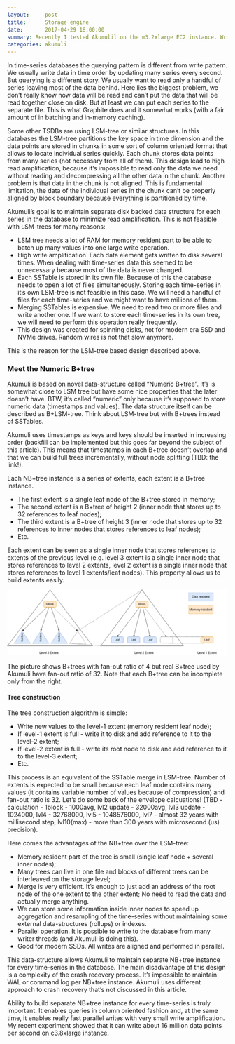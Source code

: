 ```yaml
---
layout:     post
title:      Storage engine
date:       2017-04-29 18:00:00
summary: Recently I tested Akumulil on the m3.2xlarge EC2 instance. Write throughput was ...
categories: akumuli
---
```


In time-series databases the querying pattern is different from write pattern. We usually write data in time order by updating many series every second. But querying is a different story. We usually want to read only a handful of series leaving most of the data behind. Here lies the biggest problem, we don’t really know how data will be read and can’t put the data that will be read together close on disk. But at least we can put each series to the separate file. This is what Graphite does and it somewhat works (with a fair amount of in batching and in-memory caching).

Some other TSDBs are using LSM-tree or similar structures. In this databases the LSM-tree partitions the key space in time dimension and the data points are stored in chunks in some sort of column oriented format that allows to locate individual series quickly. Each chunk stores data points from many series (not necessary from all of them). This design lead to high read amplification, because it’s impossible to read only the data we need without reading and decompressing all the other data in the chunk. Another problem is that data in the chunk is not aligned. This is fundamental limitation, the data of the individual series in the chunk can’t be properly aligned by block boundary because everything is partitioned by time.

Akumuli’s goal is to maintain separate disk backed data structure for each series in the database to minimize read amplification. This is not feasible with LSM-trees for many reasons:

- LSM tree needs a lot of RAM for memory resident part to be able to batch up many values into one large write operation.
- High write amplification. Each data element gets written to disk several times. When dealing with time-series data this seemed to be unnecessary because most of the data is never changed.
- Each SSTable is stored in its own file. Because of this the database needs to open a lot of files simultaneously. Storing each time-series in it’s own LSM-tree is not feasible in this case. We will need a handful of files for each time-series and we might want to have millions of them.
- Merging SSTables is expensive. We need to read two or more files and write another one. If we want to store each time-series in its own tree, we will need to perform this operation really frequently.
- This design was created for spinning disks, not for modern era SSD and NVMe drives. Random wires is not that slow anymore. 

This is the reason for the LSM-tree based design described above.

### Meet the Numeric B+tree

Akumuli is based on novel data-structure called “Numeric B+tree”. It’s is somewhat close to LSM tree but have some nice properties that the later doesn’t have. BTW, it’s called “numeric” only because it’s supposed to store numeric data (timestamps and values). The data structure itself can be described as B+LSM-tree. Think about LSM-tree but with B+trees instead of SSTables.

Akumuli uses timestamps as keys and keys should be inserted in increasing order (backfill can be implemented but this goes far beyond the subject of this article). This means that timestamps in each B+tree doesn’t overlap and that we can build full trees incrementally, without node splitting (TBD: the link!).

Each NB+tree instance is a series of extents, each extent is a B+tree instance.

- The first extent is a single leaf node of the B+tree stored in memory;
- The second extent is a B+tree of height 2 (inner node that stores up to 32 references to leaf nodes);
- The third extent is a B+tree of height 3 (inner node that stores up to 32 references to inner nodes that stores references to leaf nodes);
- Etc.

Each extent can be seen as a single inner node that stores references to extents of the previous level (e.g. level 3 extent is a single inner node that stores references to level 2 extents, level 2 extent is a single inner node that stores references to level 1 extents/leaf nodes). This property allows us to build extents easily.

![Fig 1](/images/NBTreeExtents_no_shadow.png)

The picture shows B+trees with fan-out ratio of 4 but real B+tree used by Akumuli have fan-out ratio of 32. Note that each B+tree can be incomplete only from the right.

#### Tree construction

The tree construction algorithm is simple:

- Write new values to the level-1 extent (memory resident leaf node);
- If level-1 extent is full - write it to disk and add reference to it to the level-2 extent;
- If level-2 extent is full - write its root node to disk and add reference to it to the level-3 extent;
- Etc.

This process is an equivalent of the SSTable merge in LSM-tree. Number of extents is expected to be small because each leaf node contains many values (it contains variable number of values because of compression) and fan-out ratio is 32. Let’s do some back of the envelope calcuations! (TBD - calculation - 1block - 1000avg, lvl2 update - 32000avg, lvl3 update - 1024000, lvl4 - 32768000, lvl5 - 1048576000, lvl7 - almost 32 years with millisecond step, lvl10(max) - more than 300 years with microsecond (us) precision). 

Here comes the advantages of the NB+tree over the LSM-tree:

- Memory resident part of the tree is small (single leaf node + several inner nodes);
- Many trees can live in one file and blocks of different trees can be interleaved on the storage level;
- Merge is very efficient. It’s enough to just add an address of the root node of the one extent to the other extent; No need to read the data and actually merge anything.
- We can store some information inside inner nodes to speed up aggregation and resampling of the time-series without maintaining some external data-structures (rollups) or indexes.
- Parallel operation. It is possible to write to the database from many writer threads (and Akumuli is doing this).
- Good for modern SSDs. All writes are aligned and performed in parallel.

This data-structure allows Akumuli to maintain separate NB+tree instance for every time-series in the database. The main disadvantage of this design is a complexity of the crash recovery process. It’s impossible to maintain WAL or command log per NB+tree instance. Akumuli uses different approach to crash recovery that’s not discussed in this article.

Ability to build separate NB+tree instance for every time-series is truly important. It enables queries in column oriented fashion and, at the same time, it enables really fast parallel writes with very small write amplification. My recent experiment showed that it can write about 16 million data points per second on c3.8xlarge instance. 
